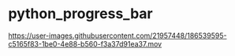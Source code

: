 # python_progress_bar

https://user-images.githubusercontent.com/21957448/186539595-c5165f83-1be0-4e88-b560-f3a37d91ea37.mov

